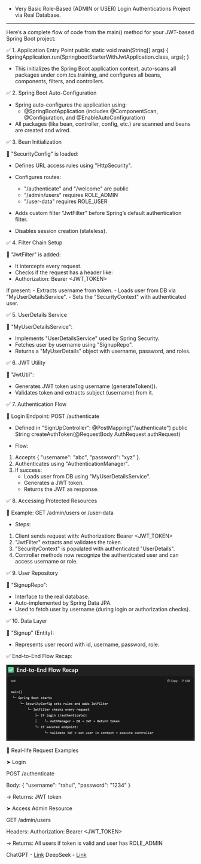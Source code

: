 - Very Basic Role-Based (ADMIN or USER) Login Authentications Project via Real Database.
---------------------------------------------------------------------------------------------
Here’s a complete flow of code from the main() method for your JWT-based Spring Boot project:

✅ 1. Application Entry Point
public static void main(String[] args) {
	SpringApplication.run(SpringbootStarterWithJwtApplication.class, args);
}
- This initializes the Spring Boot application context, auto-scans all packages under com.tcs.training, and configures all beans, components, filters, and controllers.

✅ 2. Spring Boot Auto-Configuration
- Spring auto-configures the application using:
    - @SpringBootApplication (includes @ComponentScan, @Configuration, and @EnableAutoConfiguration)
- All packages (like bean, controller, config, etc.) are scanned and beans are created and wired.

✅ 3. Bean Initialization

🔹 "SecurityConfig" is loaded:
- Defines URL access rules using "HttpSecurity".
- Configures routes:
    - "/authenticate" and "/welcome" are public
    - "/admin/users" requires ROLE_ADMIN
    - "/user-data" requires ROLE_USER

- Adds custom filter "JwtFilter" before Spring’s default authentication filter.
- Disables session creation (stateless).

✅ 4. Filter Chain Setup

🔹 "JwtFilter" is added:
- It intercepts every request.
- Checks if the request has a header like:
- Authorization: Bearer <JWT_TOKEN>

If present:
    - Extracts username from token.
    - Loads user from DB via "MyUserDetailsService".
    - Sets the "SecurityContext" with authenticated user.

✅ 5. UserDetails Service

🔹 "MyUserDetailsService":
- Implements "UserDetailsService" used by Spring Security.
- Fetches user by username using "SignupRepo".
- Returns a "MyUserDetails" object with username, password, and roles.

✅ 6. JWT Utility

🔹 "JwtUtil":
- Generates JWT token using username (generateToken()).
- Validates token and extracts subject (username) from it.

✅ 7. Authentication Flow

🔹 Login Endpoint: POST /authenticate
- Defined in "SignUpController":
@PostMapping("/authenticate")
public String createAuthToken(@RequestBody AuthRequest authRequest)

- Flow:
1. Accepts { "username": "abc", "password": "xyz" }.
2. Authenticates using "AuthenticationManager".
3. If success:
      - Loads user from DB using "MyUserDetailsService".
      - Generates a JWT token.
      - Returns the JWT as response.

✅ 8. Accessing Protected Resources

🔹 Example: GET /admin/users or /user-data

- Steps:
1. Client sends request with:
    Authorization: Bearer <JWT_TOKEN>
2. "JwtFilter" extracts and validates the token.
3. "SecurityContext" is populated with authenticated "UserDetails".
4. Controller methods now recognize the authenticated user and can access username or role.

✅ 9. User Repository

🔹 "SignupRepo":
- Interface to the real database.
- Auto-implemented by Spring Data JPA.
- Used to fetch user by username (during login or authorization checks).

✅ 10. Data Layer

🔹 "Signup" (Entity):
- Represents user record with id, username, password, role.


✅ End-to-End Flow Recap:

![image alt](https://github.com/RahulLodhi12/Basic-SpringBoot-with-JWT-Login-authentication-via-Real-Database/blob/e20621fea94c9c0c31ff5eb7aa6734ae3741aa8a/flow.png)

		  
🔁 Real-life Request Examples

➤ Login

POST /authenticate

Body: { "username": "rahul", "password": "1234" }

→ Returns: JWT token


➤ Access Admin Resource

GET /admin/users

Headers: Authorization: Bearer <JWT_TOKEN>

→ Returns: All users if token is valid and user has ROLE_ADMIN


ChatGPT - [Link](https://chatgpt.com/c/688238d0-6af8-800d-a397-a4ab785ccd12)
DeepSeek - [Link](https://chat.deepseek.com/a/chat/s/66e5d967-3f86-4021-b568-eaf3af1d69ce)



